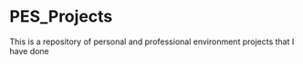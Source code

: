 # PES_Projects
This is a repository of personal and professional environment projects that I have done
